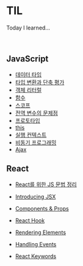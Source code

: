 # TIL

Today I learned...

</br>

## JavaScript

- [데이터 타입](https://github.com/kalmtalyst/TIL/blob/main/JavaScript/data-types.md)
- [타입 변환과 단축 평가](https://github.com/kalmtalyst/TIL/blob/main/JavaScript/type-casting.md)
- [객체 리터럴](https://github.com/kalmtalyst/TIL/blob/main/JavaScript/object-literal.md)
- [함수](https://github.com/kalmtalyst/TIL/blob/main/JavaScript/function.md)
- [스코프](https://github.com/kalmtalyst/TIL/blob/main/JavaScript/scope.md)
- [전역 변수의 문제점](https://github.com/kalmtalyst/TIL/blob/main/JavaScript/global-variable.md)
- [프로토타입](https://github.com/kalmtalyst/TIL/blob/main/JavaScript/prototype.md)
- [this](https://github.com/kalmtalyst/TIL/blob/main/JavaScript/this.md)
- [실행 컨텍스트](https://github.com/kalmtalyst/TIL/blob/main/JavaScript/execution-context.md)
- [비동기 프로그래밍](https://github.com/kalmtalyst/TIL/blob/main/JavaScript/async-programming.md)
- [Ajax](https://github.com/kalmtalyst/TIL/blob/main/JavaScript/ajax.md)


## React

- [React를 위한 JS 문법 정리](https://github.com/kalmtalyst/TIL/blob/main/React/js-basics-for-react.md)

- [ Introducing JSX](https://github.com/kalmtalyst/TIL/blob/main/React/intro-jsx.md)

- [Components & Props](https://github.com/kalmtalyst/TIL/blob/main/React/components-props.md)

- [React Hook](https://github.com/kalmtalyst/TIL/blob/main/React/react-hook.md)
- [Rendering Elements](https://github.com/kalmtalyst/TIL/blob/main/React/rendering-elements.md)
- [Handling Events](https://github.com/kalmtalyst/TIL/blob/main/React/handling-events.md)

- [React Keywords](https://github.com/kalmtalyst/TIL/blob/main/React/react-keywords.md)
